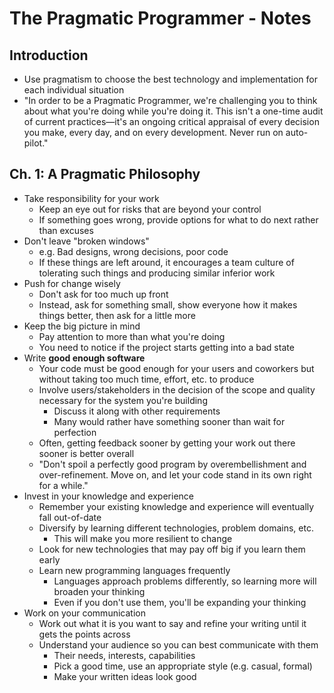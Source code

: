 # The Pragmatic Programmer - Notes

## Introduction

* Use pragmatism to choose the best technology and implementation for each individual situation
* "In order to be a Pragmatic Programmer, we're challenging you to think about what you're doing
  while you're doing it. This isn't a one-time audit of current practices—it's an ongoing critical
  appraisal of every decision you make, every day, and on every development. Never run on
  auto-pilot."

## Ch. 1: A Pragmatic Philosophy

* Take responsibility for your work
  * Keep an eye out for risks that are beyond your control
  * If something goes wrong, provide options for what to do next rather than excuses
* Don't leave "broken windows"
  * e.g. Bad designs, wrong decisions, poor code
  * If these things are left around, it encourages a team culture of tolerating such things and
    producing similar inferior work
* Push for change wisely
  * Don't ask for too much up front
  * Instead, ask for something small, show everyone how it makes things better, then ask for a
    little more
* Keep the big picture in mind
  * Pay attention to more than what you're doing
  * You need to notice if the project starts getting into a bad state
* Write **good enough software**
  * Your code must be good enough for your users and coworkers but without taking too much time,
    effort, etc. to produce
  * Involve users/stakeholders in the decision of the scope and quality necessary for the system
    you're building
    * Discuss it along with other requirements
    * Many would rather have something sooner than wait for perfection
  * Often, getting feedback sooner by getting your work out there sooner is better overall
  * "Don't spoil a perfectly good program by overembellishment and over-refinement. Move on, and let
    your code stand in its own right for a while."
* Invest in your knowledge and experience
  * Remember your existing knowledge and experience will eventually fall out-of-date
  * Diversify by learning different technologies, problem domains, etc.
    * This will make you more resilient to change
  * Look for new technologies that may pay off big if you learn them early
  * Learn new programming languages frequently
    * Languages approach problems differently, so learning more will broaden your thinking
    * Even if you don't use them, you'll be expanding your thinking
* Work on your communication
  * Work out what it is you want to say and refine your writing until it gets the points across
  * Understand your audience so you can best communicate with them
    * Their needs, interests, capabilities
    * Pick a good time, use an appropriate style (e.g. casual, formal)
    * Make your written ideas look good
